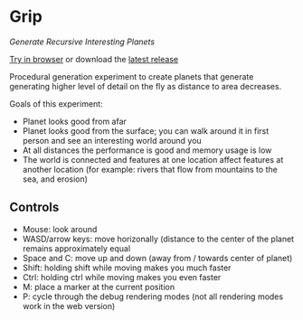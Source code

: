 # Grip
*Generate Recursive Interesting Planets*

[Try in browser](https://troido.nl/grip/) or download the [latest release](https://github.com/jmdejong/grip/releases/latest)

Procedural generation experiment to create planets that generate generating higher level of detail on the fly as distance to area decreases.

Goals of this experiment:
- Planet looks good from afar
- Planet looks good from the surface; you can walk around it in first person and see an interesting world around you
- At all distances the performance is good and memory usage is low
- The world is connected and features at one location affect features at another location (for example: rivers that flow from mountains to the sea, and erosion)

## Controls
- Mouse: look around
- WASD/arrow keys: move horizonally (distance to the center of the planet remains approximately equal
- Space and C: move up and down (away from / towards center of planet)
- Shift: holding shift while moving makes you much faster
- Ctrl: holding ctrl while moving makes you even faster
- M: place a marker at the current position
- P: cycle through the debug rendering modes (not all rendering modes work in the web version)
